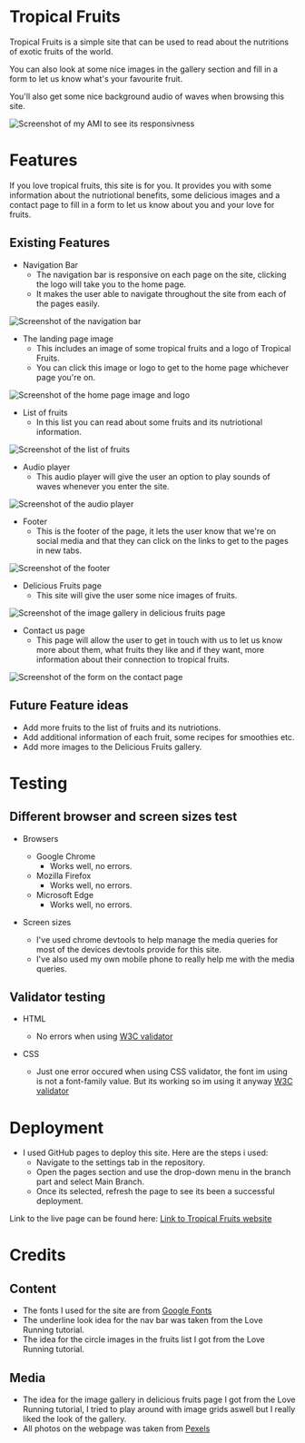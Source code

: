 # Tropical Fruits

Tropical Fruits is a simple site that can be used to read about the nutritions of exotic fruits of the world. 

You can also look at some nice images in the gallery section and fill in a form to let us know what's your favourite fruit.

You'll also get some nice background audio of waves when browsing this site.

![Screenshot of my AMI to see its responsivness](assets/images/AMI.jpg)

# Features

If you love tropical fruits, this site is for you. It provides you with some information about the nutriotional benefits, some delicious images and a contact page to fill in a form to let us know about you and your love for fruits.

## Existing Features

* Navigation Bar
  - The navigation bar is responsive on each page on the site, clicking the logo will take you to the home page.
  - It makes the user able to navigate throughout the site from each of the pages easily.

![Screenshot of the navigation bar](assets/images/navbar.jpg)

* The landing page image
  - This includes an image of some tropical fruits and a logo of Tropical Fruits.
  - You can click this image or logo to get to the home page whichever page you're on.

![Screenshot of the home page image and logo](assets/images/homepagelogo.jpg)

* List of fruits
  - In this list you can read about some fruits and its nutriotional information.

![Screenshot of the list of fruits](assets/images/listoffruits.jpg)

* Audio player
  - This audio player will give the user an option to play sounds of waves whenever you enter the site.

![Screenshot of the audio player](assets/images/audioplayer.jpg)

* Footer
  - This is the footer of the page, it lets the user know that we're on social media and that they can click on the links to get to the pages in new tabs.

![Screenshot of the footer](assets/images/Footer.jpg)

* Delicious Fruits page
  - This site will give the user some nice images of fruits.

![Screenshot of the image gallery in delicious fruits page](assets/images/fruitspage.jpg)

* Contact us page
  - This page will allow the user to get in touch with us to let us know more about them, what fruits they like and if they want, more information about their connection to tropical fruits.

![Screenshot of the form on the contact page](assets/images/Contactpage.jpg)

## Future Feature ideas

* Add more fruits to the list of fruits and its nutriotions.
* Add additional information of each fruit, some recipes for smoothies etc.
* Add more images to the Delicious Fruits gallery.

# Testing

## Different browser and screen sizes test

* Browsers
  - Google Chrome
    - Works well, no errors.
  - Mozilla Firefox
    - Works well, no errors.
  - Microsoft Edge
    - Works well, no errors.

* Screen sizes 
  - I've used chrome devtools to help manage the media queries for most of the devices devtools provide for this site.
  - I've also used my own mobile phone to really help me with the media queries.

## Validator testing

* HTML
  - No errors when using [W3C validator](https://validator.w3.org/nu/#textarea)

* CSS
  - Just one error occured when using CSS validator, the font im using is not a font-family value. But its working so im using it anyway [W3C validator](https://jigsaw.w3.org/css-validator/validator)

# Deployment

* I used GitHub pages to deploy this site. Here are the steps i used:
  - Navigate to the settings tab in the repository.
  - Open the pages section and use the drop-down menu in the branch part and select Main Branch.
  - Once its selected, refresh the page to see its been a successful deployment.

Link to the live page can be found here: [Link to Tropical Fruits website](https://mysanthropium.github.io/project1/index.html)

# Credits

## Content

* The fonts I used for the site are from [Google Fonts](https://fonts.google.com/)
* The underline look idea for the nav bar was taken from the Love Running tutorial.
* The idea for the circle images in the fruits list I got from the Love Running tutorial.

## Media

* The idea for the image gallery in delicious fruits page I got from the Love Running tutorial, I tried to play around with image grids aswell but I really liked the look of the gallery.
* All photos on the webpage was taken from [Pexels](https://www.pexels.com/search/free/)









